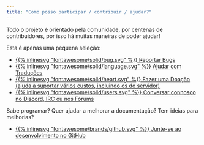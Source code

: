```yaml
---
title: "Como posso participar / contribuir / ajudar?"
---
```


Todo o projeto é orientado pela comunidade, por centenas de contribuidores, por isso há muitas maneiras de poder ajudar!

Esta é apenas uma pequena seleção:

- [{{% inlinesvg "fontawesome/solid/bug.svg" %}} Reportar Bugs](https://github.com/Warzone2100/warzone2100/issues/new)
- [{{% inlinesvg "fontawesome/solid/language.svg" %}} Ajudar com Traduções](https://github.com/Warzone2100/warzone2100/blob/master/doc/Translations.md#translating-warzone-2100)
- [{{% inlinesvg "fontawesome/solid/heart.svg" %}} Fazer uma Doação (ajuda a suportar vários custos, incluindo os do servidor)](http://donations.wz2100.net)
- [{{% inlinesvg "fontawesome/solid/users.svg" %}} Conversar connosco no Discord, IRC ou nos Fórums](/webchat)

Sabe programar? Quer ajudar a melhorar a documentação? Tem ideias para melhorias?

- [{{% inlinesvg "fontawesome/brands/github.svg" %}} Junte-se ao desenvolvimento no GitHub](https://github.com/Warzone2100/warzone2100)
